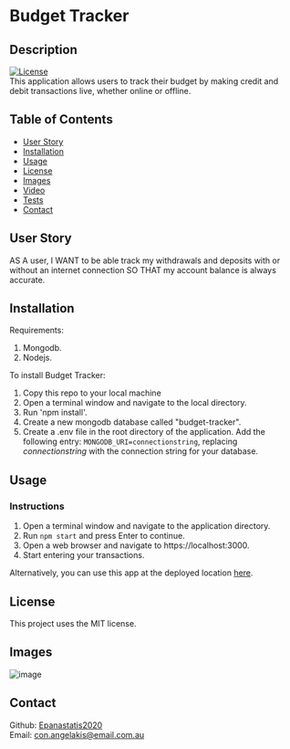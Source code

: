 # Budget Tracker

## Description

[![License](https://img.shields.io/badge/License-MIT-<Blue>.svg)](https://shields.io/)  
This application allows users to track their budget by making credit and debit transactions live, whether online or offline.

## Table of Contents

- [User Story](#userStory)
- [Installation](#installation)
- [Usage](#usage)
- [License](#license)
- [Images](#images)
- [Video](#video)
- [Tests](#tests)
- [Contact](#contact)

## User Story

AS A user, I WANT to be able track my withdrawals and deposits with or without an internet connection SO THAT my account balance is always accurate.

## Installation

Requirements:

1. Mongodb.
2. Nodejs.

To install Budget Tracker:

1. Copy this repo to your local machine
2. Open a terminal window and navigate to the local directory.
3. Run 'npm install'.
4. Create a new mongodb database called "budget-tracker".
5. Create a .env file in the root directory of the application. Add the following entry:
`MONGODB_URI=connectionstring`, replacing _connectionstring_ with the connection string for your database.

## Usage

### Instructions
1. Open a terminal window and navigate to the application directory.
2. Run `npm start` and press Enter to continue.
3. Open a web browser and navigate to https://localhost:3000.
4. Start entering your transactions.

Alternatively, you can use this app at the deployed location [here](https://budget-tracker-ca.herokuapp.com/).

## License

This project uses the MIT license.

## Images

![image](https://user-images.githubusercontent.com/65388616/102434473-f2402a80-4068-11eb-93fa-aa7b2e8d383e.png)

## Contact

Github: [Epanastatis2020](https://github.com/Epanastatis2020)  
Email: <con.angelakis@email.com.au>